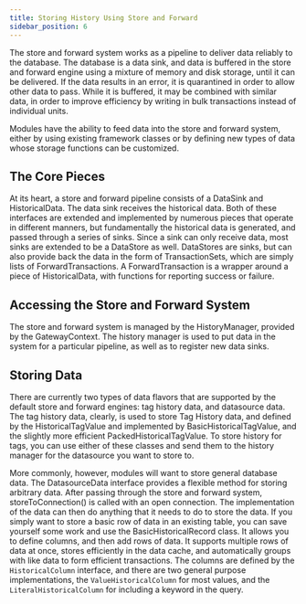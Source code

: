 ```yaml
---
title: Storing History Using Store and Forward
sidebar_position: 6
---
```


The store and forward system works as a pipeline to deliver data reliably to the database. The database is a data sink, and data is buffered in the store and forward engine using a mixture of memory and disk storage, until it can be delivered. If the data results in an error, it is quarantined in order to allow other data to pass. While it is buffered, it may be combined with similar data, in order to improve efficiency by writing in bulk transactions instead of individual units.

Modules have the ability to feed data into the store and forward system, either by using existing framework classes or by defining new types of data whose storage functions can be customized.

## The Core Pieces

At its heart, a store and forward pipeline consists of a DataSink and HistoricalData. The data sink receives the historical data. Both of these interfaces are extended and implemented by numerous pieces that operate in different manners, but fundamentally the historical data is generated, and passed through a series of sinks. Since a sink can only receive data, most sinks are extended to be a DataStore as well. DataStores are sinks, but can also provide back the data in the form of TransactionSets, which are simply lists of ForwardTransactions. A ForwardTransaction is a wrapper around a piece of HistoricalData, with functions for reporting success or failure.

## Accessing the Store and Forward System

The store and forward system is managed by the HistoryManager, provided by the GatewayContext. The history manager is used to put data in the system for a particular pipeline, as well as to register new data sinks.

## Storing Data

There are currently two types of data flavors that are supported by the default store and forward engines: tag history data, and datasource data. The tag history data, clearly, is used to store Tag History data, and defined by the HistoricalTagValue and implemented by BasicHistoricalTagValue, and the slightly more efficient PackedHistoricalTagValue. To store history for tags, you can use either of these classes and send them to the history manager for the datasource you want to store to.

More commonly, however, modules will want to store general database data. The DatasourceData interface provides a flexible method for storing arbitrary data. After passing through the store and forward system, storeToConnection() is called with an open connection. The implementation of the data can then do anything that it needs to do to store the data.
If you simply want to store a basic row of data in an existing table, you can save yourself some work and use the BasicHistoricalRecord class. It allows you to define columns, and then add rows of data. It supports multiple rows of data at once, stores efficiently in the data cache, and automatically groups with like data to form efficient transactions. The columns are defined by the `HistoricalColumn` interface, and there are two general purpose implementations, the `ValueHistoricalColumn` for most values, and the `LiteralHistoricalColumn` for including a keyword in the query.